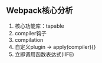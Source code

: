 ## Webpack核心分析

1. 核心功能库：tapable
2. compiler钩子
3. compilation
4. 自定义plugin -> apply(compiler){}
5. 立即调用函数表达式(IIFE)

